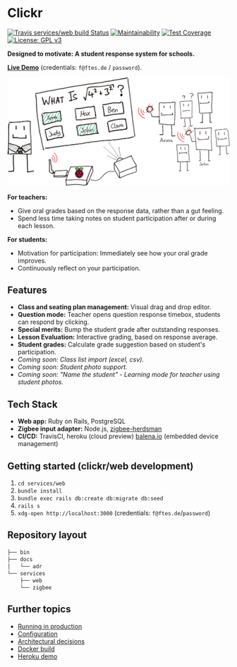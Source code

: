 # Clickr
[![Travis services/web build Status](https://travis-ci.com/ftes/clickr-rails.svg?branch=master)](https://travis-ci.com/ftes/clickr-rails)
[![Maintainability](https://api.codeclimate.com/v1/badges/2e8f539b798959baf7e9/maintainability)](https://codeclimate.com/github/ftes/clickr-rails/maintainability)
[![Test Coverage](https://api.codeclimate.com/v1/badges/2e8f539b798959baf7e9/test_coverage)](https://codeclimate.com/github/ftes/clickr-rails/test_coverage)
[![License: GPL v3](https://img.shields.io/badge/License-GPLv3-blue.svg)](https://www.gnu.org/licenses/gpl-3.0)

**Designed to motivate: A student response system for schools.**

[**Live Demo**](http://clickr.ftes.de) (credentials: `f@ftes.de` / `password`).

![Clickr Diagram](docs/images/diagram_small.png)

<!-- TODO Add intro screencast -->

**For teachers:**
- Give oral grades based on the response data, rather than a gut feeling.
- Spend less time taking notes on student participation after or during each lesson. 

**For students:**
- Motivation for participation: Immediately see how your oral grade improves.
- Continuously reflect on your participation.


## Features
<!-- TODO Link to screencasts/screenshots -->
- **Class and seating plan management:** Visual drag and drop editor.
- **Question mode:** Teacher opens question response timebox, students can respond by clicking.
- **Special merits:** Bump the student grade after outstanding responses.
- **Lesson Evaluation:** Interactive grading, based on response average.
- **Student grades:** Calculate grade suggestion based on student's participation.
- _Coming soon: Class list import (excel, csv)._
- _Coming soon: Student photo support._
- _Coming soon: "Name the student" - Learning mode for teacher using student photos._


## Tech Stack
- **Web app:** Ruby on Rails, PostgreSQL
- **Zigbee input adapter:** Node.js, [zigbee-herdsman](https://github.com/Koenkk/zigbee-herdsman)
- **CI/CD:** TravisCI, heroku (cloud preview) [balena.io](https://www.balena.io/) (embedded device management)


## Getting started (clickr/web development)
<!-- TODO Double check -->
1. `cd services/web`
2. `bundle install`
3. `bundle exec rails db:create db:migrate db:seed`
4. `rails s`
5. `xdg-open http://localhost:3000` (credentials: `f@ftes.de`/`password`)


## Repository layout
<!-- $ tree -L 2 --filelimit 20 -d -->
```
├── bin
├── docs
│   └── adr
└── services
    ├── web
    └── zigbee
```


## Further topics
- [Running in production](./docs/running-in-production.md)
- [Configuration](./docs/configuration.md)
- [Architectural decisions](./docs/adr)
- [Docker build](./docs/docker-build.md)
- [Heroku demo](./docs/heroku.md)
